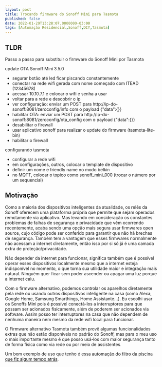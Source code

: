 ```yaml
---
layout: post
title: Trocando firmware do Sonoff Mini para Tasmota
published: false
date: 2022-01-20T13:28:07.0000000-03:00
tags: [Automação Residencial,Sonoff,DIY,Tasmota]
---
```

## TLDR

Passo a passo para substituir o firmware do Sonoff Mini por Tasmota


update OTA Sonoff Mini 3.5.0
- segurar botão até led ficar piscando constantemente
- conectar na rede wifi gerada com nome começado com ITEAD (12345678)
- acessar 10.10.7.1 e colocar o wifi e senha a usar
- voltar para a rede e descobrir o ip
- ver configuração: enviar um POST para http://ip-do-sonoff:8081/zeroconfig/info com o payload {"data":{}}
- habilitar OTA: enviar um POST para http://ip-do-sonoff:8081/zeroconfig/ota_config com o payload {"data":{}}
- desabilitar o firewall
- usar aplicativo sonoff para realizar o update do firmware (tasmota-lite-bin)
- habilitar o firewall

configurando tasmota
- configurar a rede wifi
- em configurações, outros, colocar o template de dispositivo
- definir um nome e friendly name no modo belkin
- no MQTT, colocar o topico como sonoff_mini_000 (trocar o número por um sequencial)



<!--more-->

## Motivação

Como a maioria dos dispositivos inteligentes da atualidade, os relês da Sonoff oferecem uma plataforma própria que permite que sejam operados remotamente via aplicativo. Mas levando em consideração os constantes problemas de falhas de segurança e privacidade que vêm ocorrendo recentemente, acaba sendo uma opção mais segura usar firmwares open source, cujo código pode ser conferido para garantir que não há brechas de segurança. Também tem a vantagem que esses firmwares normalmente não acessam a internet diretamente, então isso por si só já é uma camada extra de proteção/privacidade.

Não depender da internet para funcionar, significa também que é possível operar esses dispositivos localmente mesmo que a internet esteja indisponível no momento, o que torna sua utilidade maior e integração mais natural. Ninguém quer ficar sem poder ascender ou apagar uma luz porque a internet caiu.

Com o firmware alternativo, podemos controlar os aparelhos diretamente pela rede ou usando outros dispositivos inteligente na casa (como Alexa, Google Home, Samsung Smarthings, Home Assistante...). Eu escolhi usar os Sonoffs Mini pois é possível conectá-los a interruptores para que possam ser acionados fisicamente, além de poderem ser acionados via software. Assim posso ter interruptores na casa que não dependem de nenhuma maneira nem mesmo da rede wifi local para funcionar.

O Firmware alternativo Tasmota também provê algumas funcionalidades extras que não estão disponíveis no padrão do Sonoff, mas para o meu uso o mais importante mesmo é que posso usá-los com maior segurança tanto de forma física como via rede ou por meio de assistentes.

Um bom exemplo de uso que tenho é essa [automação do filtro da piscina que fiz algum tempo atrás](2020-12-09-automacao-residencial-comandos-eletricos).

